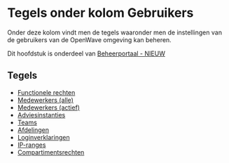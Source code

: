 # Tegels onder kolom Gebruikers

Onder deze kolom vindt men de tegels waaronder men de instellingen van de gebruikers van de OpenWave omgeving kan beheren.

Dit hoofdstuk is onderdeel van [Beheerportaal - NIEUW](README.md)

## Tegels

- [Functionele rechten](tegels_kolom_gebruikers/rechten.md)
- [Medewerkers (alle)](tegels_kolom_gebruikers/medewerkers_alle.md)
- [Medewerkers (actief)](tegels_kolom_gebruikers/medewerkers_actief.md)
- [Adviesinstanties](tegels_kolom_gebruikers/adviesinstanties.md)
- [Teams](tegels_kolom_gebruikers/teams.md)
- [Afdelingen](tegels_kolom_gebruikers/afdelingen.md)
- [Loginverklaringen](tegels_kolom_gebruikers/loginverklaringen.md)
- [IP-ranges](tegels_kolom_gebruikers/ipranges.md)
- [Compartimentsrechten](tegels_kolom_gebruikers/compartimentsrechten.md)

